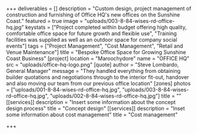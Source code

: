 +++
deliverables = []
description = "Custom design, project management of construction and furnishing of Office HQ's new offices on the Sunshine Coast."
featured = true
image = "uploads/003-8-84-wises-rd-office-hq.jpg"
keystats = ["Project completed within budget offering high quality, comfortable office space for future growth and flexible use", "Training facilities was supplied as well as an outdoor space for company social events"]
tags = ["Project Management", "Cost Management", "Retail and Venue Maintenance"]
title = "Bespoke Office Space for Growing Sunshine Coast Business"
[project]
location = "Maroochydore"
name = "OFFICE HQ"
src = "uploads/office-hq-logo.png"
[quote]
author = "Steve Lombardo, General Manager"
message = "They handled everything from obtaining builder quotations and negotiations through to the interior fit-out, handover and also moving our team from our previous office location"
[zones]
photos = ["uploads/001-8-84-wises-rd-office-hq.jpg", "uploads/003-8-84-wises-rd-office-hq.jpg", "uploads/002-8-84-wises-rd-office-hq.jpg"]
title = ""
[[services]]
description = "Insert some information about the concept design process"
title = "Concept design"
[[services]]
description = "Inset some information about cost management"
title = "Cost management"

+++
